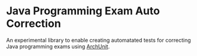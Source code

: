 # Java Programming Exam Auto Correction

An experimental library to enable creating automatated tests for correcting Java programming exams using [ArchUnit](http://archunit.org).